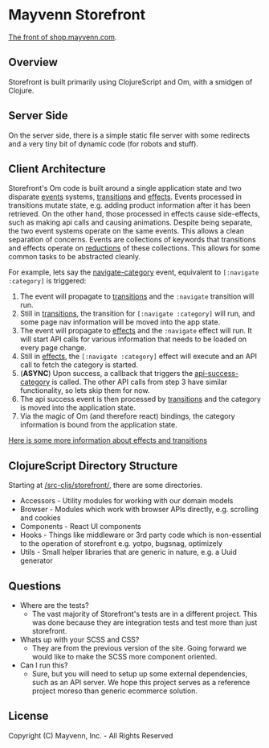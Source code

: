 # Mayvenn Storefront
[The front of shop.mayvenn.com][9].

## Overview
Storefront is built primarily using ClojureScript and Om, with a smidgen of Clojure.

## Server Side
On the server side, there is a simple static file server with some redirects and a very tiny bit of dynamic code (for robots and stuff).

## Client Architecture
Storefront's Om code is built around a single application state and two disparate [events][2] systems, [transitions][0] and [effects][1].
Events processed in transitions mutate state, e.g. adding product information after it has been retrieved.
On the other hand, those processed in effects cause side-effects, such as making api calls and causing animations.
Despite being separate, the two event systems operate on the same events.
This allows a clean separation of concerns.
Events are collections of keywords that transitions and effects operate on [reductions][10] of these collections.
This allows for some common tasks to be abstracted cleanly.

For example, lets say the [navigate-category][3] event, equivalent to ```[:navigate :category]``` is triggered:
 1. The event will propagate to [transitions][11] and the ```:navigate``` transition will run.
 2. Still in [transitions][5], the transition for ```[:navigate :category]``` will run, and some page nav information will be moved into the app state.
 3. The event will propagate to [effects][12] and the ```:navigate``` effect will run.  It will start API calls for various information that needs to be loaded on every page change.
 4. Still in [effects][6], the ```[:navigate :category]``` effect will execute and an API call to fetch the category is started.
 5. (**ASYNC**) Upon success, a callback that triggers the [api-success-category][4] is called.  The other API calls from step 3 have similar functionality, so lets skip them for now.
 6. The api success event is then processed by [transitions][7] and the category is moved into the application state.
 7. Via the magic of Om (and therefore react) bindings, the category information is bound from the application state.


[Here is some more information about effects and transitions][8]

## ClojureScript Directory Structure
Starting at [/src-cljs/storefront/][13], there are some directories.

* Accessors - Utility modules for working with our domain models
* Browser - Modules which work with browser APIs directly, e.g. scrolling and cookies
* Components - React UI components
* Hooks - Things like middleware or 3rd party code which is non-essential to the operation of storefront e.g. yotpo, bugsnag, optimizely
* Utils - Small helper libraries that are generic in nature, e.g. a Uuid generator


## Questions
* Where are the tests?
  * The vast majority of Storefront's tests are in a different project.
  This was done because they are integration tests and test more than just storefront.
* Whats up with your SCSS and CSS?
  * They are from the previous version of the site.  Going forward we would like to make the SCSS more component oriented.
* Can I run this?
  * Sure, but you will need to setup up some external dependencies, such as an API server. We hope this project serves as a reference project moreso than generic ecommerce solution.

## License
Copyright (C) Mayvenn, Inc. - All Rights Reserved

[0]: https://github.com/Mayvenn/storefront/blob/master/src-cljs/storefront/transitions.cljs
[1]: https://github.com/Mayvenn/storefront/blob/master/src-cljs/storefront/effects.cljs
[2]: https://github.com/Mayvenn/storefront/blob/master/src-cljs/storefront/events.cljs
[3]: https://github.com/Mayvenn/storefront/blob/master/src-cljs/storefront/events.cljs#L10
[4]: https://github.com/Mayvenn/storefront/blob/master/src-cljs/storefront/events.cljs#L107
[5]: https://github.com/Mayvenn/storefront/blob/master/src-cljs/storefront/transitions.cljs#L26
[6]: https://github.com/Mayvenn/storefront/blob/master/src-cljs/storefront/effects.cljs#L79
[7]: https://github.com/Mayvenn/storefront/blob/master/src-cljs/storefront/transitions.cljs#L107
[8]: http://engineering.mayvenn.com/2015/05/28/Transitions-and-Effects/
[9]: https://shop.mayvenn.com
[10]: https://clojuredocs.org/clojure.core/reductions
[11]: https://github.com/Mayvenn/storefront/blob/master/src-cljs/storefront/transitions.cljs#L18
[12]: https://github.com/Mayvenn/storefront/blob/master/src-cljs/storefront/effects.cljs#L33
[13]: https://github.com/Mayvenn/storefront/tree/master/src-cljs/storefront
